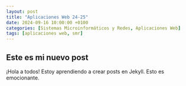 ```yaml
---
layout: post
title: "Aplicaciones Web 24-25"
date: 2024-09-16 10:00:00 +0100
categories: [Sistemas Microinformáticos y Redes, Aplicaciones Web]
tags: [aplicaciones web, smr]
---
```


## Este es mi nuevo post

¡Hola a todos! Estoy aprendiendo a crear posts en Jekyll. Esto es emocionante.
